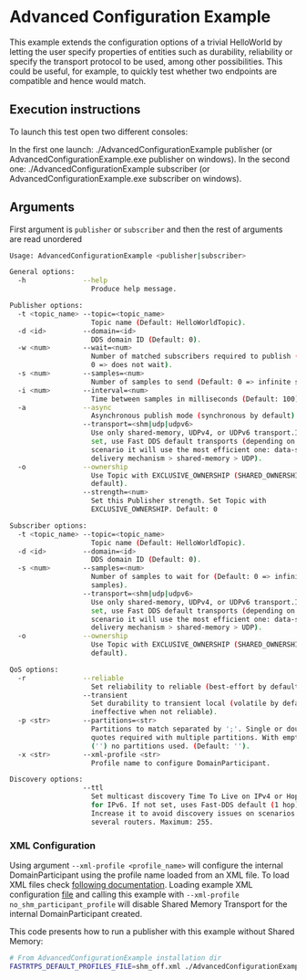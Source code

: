# Advanced Configuration Example

This example extends the configuration options of a trivial HelloWorld by letting the user specify properties of
entities such as durability, reliability or specify the transport protocol to be used, among other possibilities. This
could be useful, for example, to quickly test whether two endpoints are compatible and hence would match.

## Execution instructions

To launch this test open two different consoles:

In the first one launch: ./AdvancedConfigurationExample publisher (or AdvancedConfigurationExample.exe publisher on windows).
In the second one: ./AdvancedConfigurationExample subscriber (or AdvancedConfigurationExample.exe subscriber on windows).

## Arguments

First argument is `publisher` or `subscriber` and then the rest of arguments are read unordered

```sh
Usage: AdvancedConfigurationExample <publisher|subscriber>

General options:
  -h              --help
                    Produce help message.

Publisher options:
  -t <topic_name> --topic=<topic_name>
                    Topic name (Default: HelloWorldTopic).
  -d <id>         --domain=<id>
                    DDS domain ID (Default: 0).
  -w <num>        --wait=<num>
                    Number of matched subscribers required to publish (Default:
                    0 => does not wait).
  -s <num>        --samples=<num>
                    Number of samples to send (Default: 0 => infinite samples).
  -i <num>        --interval=<num>
                    Time between samples in milliseconds (Default: 100).
  -a              --async
                    Asynchronous publish mode (synchronous by default).
                  --transport=<shm|udp|udpv6>
                    Use only shared-memory, UDPv4, or UDPv6 transport.If not
                    set, use Fast DDS default transports (depending on the
                    scenario it will use the most efficient one: data-sharing
                    delivery mechanism > shared-memory > UDP).
  -o              --ownership
                    Use Topic with EXCLUSIVE_OWNERSHIP (SHARED_OWNERSHIP by
                    default).
                  --strength=<num>
                    Set this Publisher strength. Set Topic with
                    EXCLUSIVE_OWNERSHIP. Default: 0

Subscriber options:
  -t <topic_name> --topic=<topic_name>
                    Topic name (Default: HelloWorldTopic).
  -d <id>         --domain=<id>
                    DDS domain ID (Default: 0).
  -s <num>        --samples=<num>
                    Number of samples to wait for (Default: 0 => infinite
                    samples).
                  --transport=<shm|udp|udpv6>
                    Use only shared-memory, UDPv4, or UDPv6 transport.If not
                    set, use Fast DDS default transports (depending on the
                    scenario it will use the most efficient one: data-sharing
                    delivery mechanism > shared-memory > UDP).
  -o              --ownership
                    Use Topic with EXCLUSIVE_OWNERSHIP (SHARED_OWNERSHIP by
                    default).

QoS options:
  -r              --reliable
                    Set reliability to reliable (best-effort by default).
                  --transient
                    Set durability to transient local (volatile by default,
                    ineffective when not reliable).
  -p <str>        --partitions=<str>
                    Partitions to match separated by ';'. Single or double
                    quotes required with multiple partitions. With empty string
                    ('') no partitions used. (Default: '').
  -x <str>        --xml-profile <str>
                    Profile name to configure DomainParticipant.

Discovery options:
                  --ttl
                    Set multicast discovery Time To Live on IPv4 or Hop Limit
                    for IPv6. If not set, uses Fast-DDS default (1 hop).
                    Increase it to avoid discovery issues on scenarios with
                    several routers. Maximum: 255.
```

### XML Configuration

Using argument `--xml-profile <profile_name>` will configure the internal DomainParticipant using the profile name loaded from an XML file.
To load XML files check [following documentation](https://fast-dds.docs.eprosima.com/en/latest/fastdds/xml_configuration/xml_configuration.html).
Loading example XML configuration [file](shm_off.xml) and calling this example with `--xml-profile no_shm_participant_profile` will disable Shared Memory Transport for the internal DomainParticipant created.

This code presents how to run a publisher with this example without Shared Memory:

```sh
# From AdvancedConfigurationExample installation dir
FASTRTPS_DEFAULT_PROFILES_FILE=shm_off.xml ./AdvancedConfigurationExample publisher --xml-profile no_shm_participant_profile
```
